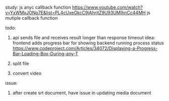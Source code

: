 study:
js anyc callback function
https://www.youtube.com/watch?v=YxWMxJONp7E&list=PL4cUxeGkcC9jAhrjtZ9U93UMIhnCc44MH
js mutiple callback function

todo:
1.  api sends file and receives result longer than response timeout
  idea: frontend adds progress bar for showing backend running process status
  https://www.codeproject.com/Articles/34072/Displaying-a-Progress-Bar-Loading-Box-During-any-T

2.  split file

3.  convert video

issue:
1.  after create srt document, have issue in updating media document
